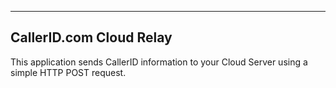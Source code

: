 -------------------------
CallerID.com Cloud Relay
-------------------------

This application sends CallerID information to your Cloud Server using a simple HTTP POST request.
